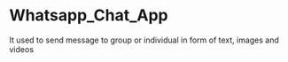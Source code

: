 # Whatsapp_Chat_App
It used to send message to group or individual in form of text, images and videos
